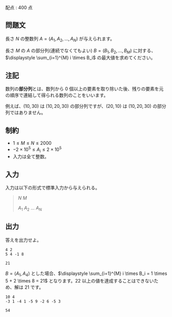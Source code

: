 配点 : $400$ 点

## 問題文

長さ $N$ の整数列 $A=(A_1,A_2,\dots,A_N)$ が与えられます。

長さ $M$ の $A$ の部分列(連続でなくてもよい) $B=(B_1,B_2,\dots,B_M)$ に対する、$\displaystyle \sum_{i=1}^{M} i \times B_i$ の最大値を求めてください。

## 注記

数列の**部分列**とは、数列から $0$ 個以上の要素を取り除いた後、残りの要素を元の順序で連結して得られる数列のことをいいます。

例えば、$(10,30)$ は $(10,20,30)$ の部分列ですが、$(20,10)$ は $(10,20,30)$ の部分列ではありません。

## 制約

- $1 \le M \le N \le 2000$
- $- 2 \times 10^5 \le A_i \le 2 \times 10^5$
- 入力は全て整数。

## 入力

入力は以下の形式で標準入力から与えられる。

> $N$ $M$
> 
> $A_1$ $A_2$ $\dots$ $A_N$

## 出力

答えを出力せよ。

```input1
4 2
5 4 -1 8
```

```output1
21
```

$B=(A_1,A_4)$ とした場合、$\displaystyle \sum_{i=1}^{M} i \times B_i = 1 \times 5 + 2 \times 8 = 21$ となります。$22$ 以上の値を達成することはできないため、解は $21$ です。

```input2
10 4
-3 1 -4 1 -5 9 -2 6 -5 3
```

```output2
54
```